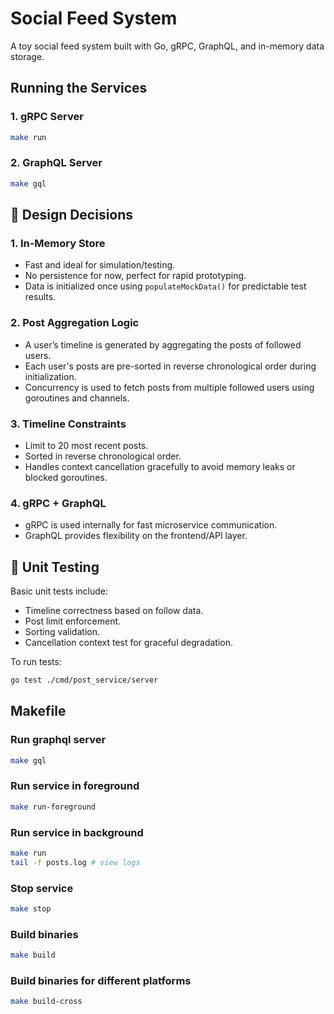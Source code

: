 # Social Feed System

A toy social feed system built with Go, gRPC, GraphQL, and in-memory data storage.

## Running the Services

### 1. gRPC Server

```bash
make run
```

### 2. GraphQL Server

```bash
make gql
```

## 🧠 Design Decisions

### 1. In-Memory Store
- Fast and ideal for simulation/testing.
- No persistence for now, perfect for rapid prototyping.
- Data is initialized once using `populateMockData()` for predictable test results.

### 2. Post Aggregation Logic
- A user’s timeline is generated by aggregating the posts of followed users.
- Each user's posts are pre-sorted in reverse chronological order during initialization.
- Concurrency is used to fetch posts from multiple followed users using goroutines and channels.

### 3. Timeline Constraints
- Limit to 20 most recent posts.
- Sorted in reverse chronological order.
- Handles context cancellation gracefully to avoid memory leaks or blocked goroutines.

### 4. gRPC + GraphQL
- gRPC is used internally for fast microservice communication.
- GraphQL provides flexibility on the frontend/API layer.

## 🧪 Unit Testing
Basic unit tests include:
- Timeline correctness based on follow data.
- Post limit enforcement.
- Sorting validation.
- Cancellation context test for graceful degradation.

To run tests:

```bash
go test ./cmd/post_service/server
```

## Makefile
### Run graphql server
```bash
make gql
```
### Run service in foreground
```bash
make run-foreground
```

### Run service in background
```bash
make run
tail -f posts.log # view logs
```

### Stop service
```bash
make stop
```

### Build binaries
```bash
make build
```

### Build binaries for different platforms
```bash
make build-cross
```
